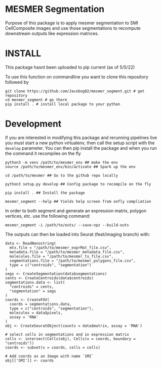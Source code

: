 # MESMER Segmentation

Purpose of this package is to apply mesmer segmentation to SMI CellComposite images and use those segmentations to recompute downstream outputs like expression matrices.


# INSTALL

This package hasnt been uploaded to pip current (as of 5/5/22) 

To use this function on commandline you want to clone this repository followed by 

```
git clone https://github.com/Jacobog02/mesmer_segment.git # get repository
cd mesmer_segment # go there 
pip install . # install local package to your python
```

# Development

If you are interested in modifying this package and rerunning pipelines live you must start a new python virtualenv, then call the setup script with the `develop` parameter. You can then pip install the package and when you run the command it recompiles on the fly


```
python3 -m venv /path/to/mesmer_env ## make the env
source /path/to/mesmer_env/bin/activate ## Spark up the env

cd /path/to/mesmer ## Go to the github repo locally

python3 setup.py develop ## Config package to recompile on the fly

pip install . ## Install the package 

mesmer_segment --help ## Yields help screen from onfly compliation

```

In order to both segment and generate an expression matrix, polygon vertices, etc. use the following command:
```
mesmer_segment -i /path/to/outs/ --save-npz --build-outs
```

The outputs can then be loaded into Seurat (feat/imaging branch) with:
```
data <- ReadNanostring(
  mtx.file = "/path/to/mesmer_exprMat_file.csv",
  metadata.file = "/path/to/mesmer_metadata_file.csv",
  molecules.file = "/path/to/mesmer_tx_file.csv",
  segmentations.file = "/path/to/mesmer_polygons_file.csv",
  type = c("centroids", "segmentation")
)
segs <- CreateSegmentation(data$segmentations)
cents <- CreateCentroids(data$centroids)
segmentations.data <- list(
  "centroids" = cents,
  "segmentation" = segs
)
coords <- CreateFOV(
  coords = segmentations.data,
  type = c("centroids", "segmentation"),
  molecules = data$pixels,
  assay = 'RNA'
)
obj <- CreateSeuratObject(counts = data$matrix, assay = 'RNA')

# select cells in segmentations and in expression matrix
cells <- intersect(Cells(obj), Cells(x = coords, boundary = "centroids"))
coords <- subset(x = coords, cells = cells)

# Add coords as an Image with name `SMI`
obj[['SMI']] <- coords
```
